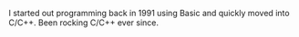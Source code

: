 I started out programming back in 1991 using Basic and quickly moved into C/C++.  Been rocking C/C++ ever since.
